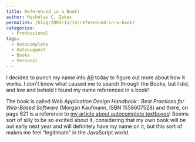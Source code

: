 ```yaml
---
title: Referenced in a Book!
author: Nicholas C. Zakas
permalink: /blog/2004/11/14/referenced-in-a-book/
categories:
  - Professional
tags:
  - Autocomplete
  - Autosuggest
  - Books
  - Personal
---
```

I decided to punch my name into <a title="A9" rel="external" href="http://www.a9.com">A9</a> today to figure out more about how it works. I don't know what caused me to search through the Books, but I did, and low and behold I found my name referenced in a book!

The book is called *Web Application Design Handbook : Best Practices for Web-Based Software* (Morgan Kaufmann, ISBN 1558607528) and there, on page 621 is a reference to <a title="Make Life Easy With Autocomplete Textboxes" rel="external" href="http://www.sitepoint.com/article/1220">my article about autocomplete textboxes</a>! Seems sort of silly to be so excited about it, considering that my own book will be out early next year and will definitely have my name on it, but this sort of makes me feel &#8220;legitimate&#8221; in the JavaScript world. 
